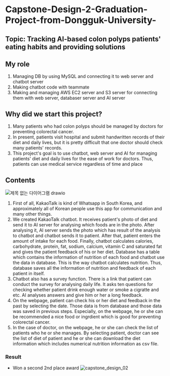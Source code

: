 # Capstone-Design-2-Graduation-Project-from-Dongguk-University-

## Topic: Tracking AI-based colon polyps patients' eating habits and providing solutions

## My role
1. Managing DB by using MySQL and connecting it to web server and chatbot server
2. Making chatbot code with teammate
3. Making and managing AWS EC2 server and S3 server for connecting them with web server, databaser server and AI server

## Why did we start this project?
1. Many patients who had colon polyps should be managed by doctors for preventing colorectal cancer.
2. In present, patients visit hospital and submit handwritten records of their diet and daily lives, but it is pretty difficult that one doctor should check many patients' records.
3. This project's goal is to use chatbot, web server and AI for managing patients' diet and daily lives for the ease of work for doctors. Thus, patients can use medical service regardless of time and place

## Contents
![제목 없는 다이어그램 drawio](https://user-images.githubusercontent.com/86550939/146798381-e13c9ac2-590c-4317-a679-9ca047643aab.png)

1. First of all, KakaoTalk is kind of Whatsapp in South Korea, and approximately all of Korean people use this app for communication and many other things.
2. We created KakaoTalk chatbot. It receives patient's photo of diet and send it to AI server for analysing which foods are in the photo. After analysing it, AI server sends the photo which has result of the analysis to chatbot and chatbot sends it to patient. After that, patient enters the amount of intake for each food. Finally, chatbot calculates calories, carbohydrate, protein, fat, sodium, calcium, vitamin C and saturated fat and gives the patient feedback of his or her diet. Database has a table which contains the information of nutrition of each food and chatbot use the data in database. This is the way chatbot calculates nutrition. Thus, database saves all the information of nutrition and feedback of each patient in itself.
3. Chatbot also has a survey function. There is a link that patient can conduct the survey for analysing daily life. It asks ten questions for checking whether patient drink enough water or smoke a cigratte and etc. AI analyses answers and give him or her a long feedback.
4. On the webpage, patient can check his or her diet and feedback in the past by selecting the date. Those data is from database and those data was saved in previous steps. Especially, on the webpage, he or she can be recommended a nice food or ingrdient which is good for preventing colorectal cancer. 
5. In the case of doctor, on the webpage, he or she can check the list of patients who he or she manages. By selecting patient, doctor can see the list of diet of patient and he or she can download the diet information which includes numerical nutrition information as csv file.  


### Result
- Won a second 2nd place award
![capstone_design_02](https://user-images.githubusercontent.com/86550939/147870193-38442b24-2df2-43d7-a847-19b31fd9414d.jpg)
